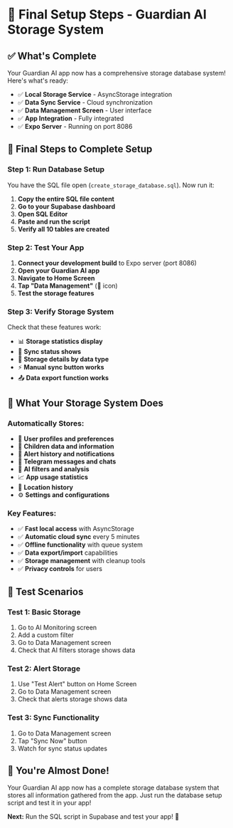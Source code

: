 # 🎯 Final Setup Steps - Guardian AI Storage System

## ✅ **What's Complete**

Your Guardian AI app now has a comprehensive storage database system! Here's what's ready:

- ✅ **Local Storage Service** - AsyncStorage integration
- ✅ **Data Sync Service** - Cloud synchronization
- ✅ **Data Management Screen** - User interface
- ✅ **App Integration** - Fully integrated
- ✅ **Expo Server** - Running on port 8086

## 🚀 **Final Steps to Complete Setup**

### **Step 1: Run Database Setup**

You have the SQL file open (`create_storage_database.sql`). Now run it:

1. **Copy the entire SQL file content**
2. **Go to your Supabase dashboard**
3. **Open SQL Editor**
4. **Paste and run the script**
5. **Verify all 10 tables are created**

### **Step 2: Test Your App**

1. **Connect your development build** to Expo server (port 8086)
2. **Open your Guardian AI app**
3. **Navigate to Home Screen**
4. **Tap "Data Management"** (💾 icon)
5. **Test the storage features**

### **Step 3: Verify Storage System**

Check that these features work:

- 📊 **Storage statistics display**
- 🔄 **Sync status shows**
- 💾 **Storage details by data type**
- ⚡ **Manual sync button works**
- 📤 **Data export function works**

## 📱 **What Your Storage System Does**

### **Automatically Stores:**

- 👤 **User profiles and preferences**
- 👶 **Children data and information**
- 🚨 **Alert history and notifications**
- 📱 **Telegram messages and chats**
- 🤖 **AI filters and analysis**
- 📈 **App usage statistics**
- 📍 **Location history**
- ⚙️ **Settings and configurations**

### **Key Features:**

- ✅ **Fast local access** with AsyncStorage
- ✅ **Automatic cloud sync** every 5 minutes
- ✅ **Offline functionality** with queue system
- ✅ **Data export/import** capabilities
- ✅ **Storage management** with cleanup tools
- ✅ **Privacy controls** for users

## 🧪 **Test Scenarios**

### **Test 1: Basic Storage**

1. Go to AI Monitoring screen
2. Add a custom filter
3. Go to Data Management screen
4. Check that AI filters storage shows data

### **Test 2: Alert Storage**

1. Use "Test Alert" button on Home Screen
2. Go to Data Management screen
3. Check that alerts storage shows data

### **Test 3: Sync Functionality**

1. Go to Data Management screen
2. Tap "Sync Now" button
3. Watch for sync status updates

## 🎉 **You're Almost Done!**

Your Guardian AI app now has a complete storage database system that stores all information gathered from the app. Just run the database setup script and test it in your app!

**Next:** Run the SQL script in Supabase and test your app! 🚀
